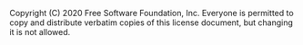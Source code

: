 Copyright (C) 2020 Free Software Foundation, Inc. 
 Everyone is permitted to copy and distribute verbatim copies
 of this license document, but changing it is not allowed.